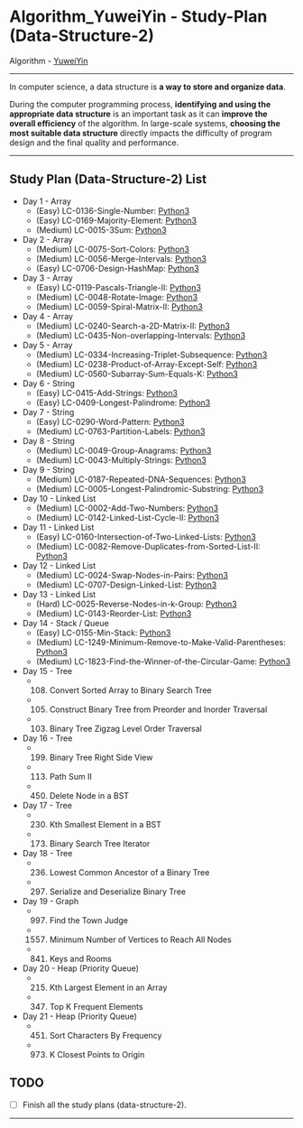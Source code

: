# Algorithm_YuweiYin - Study-Plan (Data-Structure-2)

Algorithm - [YuweiYin](https://github.com/YuweiYin)

---

In computer science, a data structure is **a way to store and organize data**.

During the computer programming process, **identifying and using the appropriate data structure** is an important task as it can **improve the overall efficiency** of the algorithm. In large-scale systems, **choosing the most suitable data structure** directly impacts the difficulty of program design and the final quality and performance.

---

## Study Plan (Data-Structure-2) List

- Day 1 - Array
  - (Easy) LC-0136-Single-Number: [Python3](https://github.com/YuweiYin/Algorithm_YuweiYin/blob/master/LeetCode-All-Solution/Python3/LC-0136-Single-Number.py)
  - (Easy) LC-0169-Majority-Element: [Python3](https://github.com/YuweiYin/Algorithm_YuweiYin/blob/master/LeetCode-All-Solution/Python3/LC-0169-Majority-Element.py)
  - (Medium) LC-0015-3Sum: [Python3](https://github.com/YuweiYin/Algorithm_YuweiYin/blob/master/LeetCode-All-Solution/Python3/LC-0015-3Sum.py)
- Day 2 - Array
  - (Medium) LC-0075-Sort-Colors: [Python3](https://github.com/YuweiYin/Algorithm_YuweiYin/blob/master/LeetCode-All-Solution/Python3/LC-0075-Sort-Colors.py)
  - (Medium) LC-0056-Merge-Intervals: [Python3](https://github.com/YuweiYin/Algorithm_YuweiYin/blob/master/LeetCode-All-Solution/Python3/LC-0056-Merge-Intervals.py)
  - (Easy) LC-0706-Design-HashMap: [Python3](https://github.com/YuweiYin/Algorithm_YuweiYin/blob/master/LeetCode-All-Solution/Python3/LC-0706-Design-HashMap.py)
- Day 3 - Array
  - (Easy) LC-0119-Pascals-Triangle-II: [Python3](https://github.com/YuweiYin/Algorithm_YuweiYin/blob/master/LeetCode-All-Solution/Python3/LC-0119-Pascals-Triangle-II.py)
  - (Medium) LC-0048-Rotate-Image: [Python3](https://github.com/YuweiYin/Algorithm_YuweiYin/blob/master/LeetCode-All-Solution/Python3/LC-0048-Rotate-Image.py)
  - (Medium) LC-0059-Spiral-Matrix-II: [Python3](https://github.com/YuweiYin/Algorithm_YuweiYin/blob/master/LeetCode-All-Solution/Python3/LC-0059-Spiral-Matrix-II.py)
- Day 4 - Array
  - (Medium) LC-0240-Search-a-2D-Matrix-II: [Python3](https://github.com/YuweiYin/Algorithm_YuweiYin/blob/master/LeetCode-All-Solution/Python3/LC-0240-Search-a-2D-Matrix-II.py)
  - (Medium) LC-0435-Non-overlapping-Intervals: [Python3](https://github.com/YuweiYin/Algorithm_YuweiYin/blob/master/LeetCode-All-Solution/Python3/LC-0435-Non-overlapping-Intervals.py)
- Day 5 - Array
  - (Medium) LC-0334-Increasing-Triplet-Subsequence: [Python3](https://github.com/YuweiYin/Algorithm_YuweiYin/blob/master/LeetCode-All-Solution/Python3/LC-0334-Increasing-Triplet-Subsequence.py)
  - (Medium) LC-0238-Product-of-Array-Except-Self: [Python3](https://github.com/YuweiYin/Algorithm_YuweiYin/blob/master/LeetCode-All-Solution/Python3/LC-0238-Product-of-Array-Except-Self.py)
  - (Medium) LC-0560-Subarray-Sum-Equals-K: [Python3](https://github.com/YuweiYin/Algorithm_YuweiYin/blob/master/LeetCode-All-Solution/Python3/LC-0560-Subarray-Sum-Equals-K.py)
- Day 6 - String
  - (Easy) LC-0415-Add-Strings: [Python3](https://github.com/YuweiYin/Algorithm_YuweiYin/blob/master/LeetCode-All-Solution/Python3/LC-0415-Add-Strings.py)
  - (Easy) LC-0409-Longest-Palindrome: [Python3](https://github.com/YuweiYin/Algorithm_YuweiYin/blob/master/LeetCode-All-Solution/Python3/LC-0409-Longest-Palindrome.py)
- Day 7 - String
  - (Easy) LC-0290-Word-Pattern: [Python3](https://github.com/YuweiYin/Algorithm_YuweiYin/blob/master/LeetCode-All-Solution/Python3/LC-0290-Word-Pattern.py)
  - (Medium) LC-0763-Partition-Labels: [Python3](https://github.com/YuweiYin/Algorithm_YuweiYin/blob/master/LeetCode-All-Solution/Python3/LC-0763-Partition-Labels.py)
- Day 8 - String
  - (Medium) LC-0049-Group-Anagrams: [Python3](https://github.com/YuweiYin/Algorithm_YuweiYin/blob/master/LeetCode-All-Solution/Python3/LC-0049-Group-Anagrams.py)
  - (Medium) LC-0043-Multiply-Strings: [Python3](https://github.com/YuweiYin/Algorithm_YuweiYin/blob/master/LeetCode-All-Solution/Python3/LC-0043-Multiply-Strings.py)
- Day 9 - String
  - (Medium) LC-0187-Repeated-DNA-Sequences: [Python3](https://github.com/YuweiYin/Algorithm_YuweiYin/blob/master/LeetCode-All-Solution/Python3/LC-0187-Repeated-DNA-Sequences.py)
  - (Medium) LC-0005-Longest-Palindromic-Substring: [Python3](https://github.com/YuweiYin/Algorithm_YuweiYin/blob/master/LeetCode-All-Solution/Python3/LC-0005-Longest-Palindromic-Substring.py)
- Day 10 - Linked List
  - (Medium) LC-0002-Add-Two-Numbers: [Python3](https://github.com/YuweiYin/Algorithm_YuweiYin/blob/master/LeetCode-All-Solution/Python3/LC-0002-Add-Two-Numbers.py)
  - (Medium) LC-0142-Linked-List-Cycle-II: [Python3](https://github.com/YuweiYin/Algorithm_YuweiYin/blob/master/LeetCode-All-Solution/Python3/LC-0142-Linked-List-Cycle-II.py)
- Day 11 - Linked List
  - (Easy) LC-0160-Intersection-of-Two-Linked-Lists: [Python3](https://github.com/YuweiYin/Algorithm_YuweiYin/blob/master/LeetCode-All-Solution/Python3/LC-0002-Add-Two-Numbers.py)
  - (Medium) LC-0082-Remove-Duplicates-from-Sorted-List-II: [Python3](https://github.com/YuweiYin/Algorithm_YuweiYin/blob/master/LeetCode-All-Solution/Python3/LC-0002-Add-Two-Numbers.py)
- Day 12 - Linked List
  - (Medium) LC-0024-Swap-Nodes-in-Pairs: [Python3](https://github.com/YuweiYin/Algorithm_YuweiYin/blob/master/LeetCode-All-Solution/Python3/LC-0024-Swap-Nodes-in-Pairs.py)
  - (Medium) LC-0707-Design-Linked-List: [Python3](https://github.com/YuweiYin/Algorithm_YuweiYin/blob/master/LeetCode-All-Solution/Python3/LC-0707-Design-Linked-List.py)
- Day 13 - Linked List
  - (Hard) LC-0025-Reverse-Nodes-in-k-Group: [Python3](https://github.com/YuweiYin/Algorithm_YuweiYin/blob/master/LeetCode-All-Solution/Python3/LC-0025-Reverse-Nodes-in-k-Group.py)
  - (Medium) LC-0143-Reorder-List: [Python3](https://github.com/YuweiYin/Algorithm_YuweiYin/blob/master/LeetCode-All-Solution/Python3/LC-0143-Reorder-List.py)
- Day 14 - Stack / Queue
  - (Easy) LC-0155-Min-Stack: [Python3](https://github.com/YuweiYin/Algorithm_YuweiYin/blob/master/LeetCode-All-Solution/Python3/LC-0155-Min-Stack.py)
  - (Medium) LC-1249-Minimum-Remove-to-Make-Valid-Parentheses: [Python3](https://github.com/YuweiYin/Algorithm_YuweiYin/blob/master/LeetCode-All-Solution/Python3/LC-1249-Minimum-Remove-to-Make-Valid-Parentheses.py)
  - (Medium) LC-1823-Find-the-Winner-of-the-Circular-Game: [Python3](https://github.com/YuweiYin/Algorithm_YuweiYin/blob/master/LeetCode-All-Solution/Python3/LC-1823-Find-the-Winner-of-the-Circular-Game.py)
- Day 15 - Tree
  - 108. Convert Sorted Array to Binary Search Tree
  - 105. Construct Binary Tree from Preorder and Inorder Traversal
  - 103. Binary Tree Zigzag Level Order Traversal
- Day 16 - Tree
  - 199. Binary Tree Right Side View
  - 113. Path Sum II
  - 450. Delete Node in a BST
- Day 17 - Tree
  - 230. Kth Smallest Element in a BST
  - 173. Binary Search Tree Iterator
- Day 18 - Tree
  - 236. Lowest Common Ancestor of a Binary Tree
  - 297. Serialize and Deserialize Binary Tree
- Day 19 - Graph
  - 997. Find the Town Judge
  - 1557. Minimum Number of Vertices to Reach All Nodes
  - 841. Keys and Rooms
- Day 20 - Heap (Priority Queue)
  - 215. Kth Largest Element in an Array
  - 347. Top K Frequent Elements
- Day 21 - Heap (Priority Queue)
  - 451. Sort Characters By Frequency
  - 973. K Closest Points to Origin

## TODO

- [ ] Finish all the study plans (data-structure-2).

---
